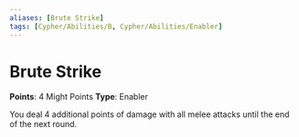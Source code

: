 ```yaml
---
aliases: [Brute Strike]
tags: [Cypher/Abilities/B, Cypher/Abilities/Enabler]
---
```


# Brute Strike

**Points**: 4 Might Points
**Type**: Enabler

You deal 4 additional points of damage with all melee attacks until the end of the next round.
